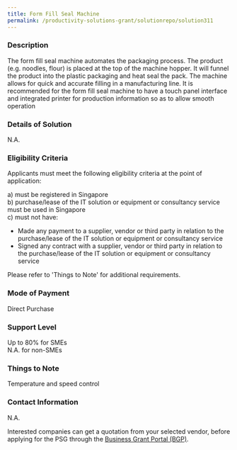 ```yaml
---
title: Form Fill Seal Machine
permalink: /productivity-solutions-grant/solutionrepo/solution311
---
```


### Description

The form fill seal machine automates the packaging process. 
The product (e.g. noodles, flour) is placed at the top of the machine hopper. It will funnel the product into the plastic packaging and heat seal the pack. 
The machine allows for quick and accurate filling in a manufacturing line.
It is recommended for the form fill seal machine to have a touch panel interface and integrated printer for production information so as to allow smooth operation

### Details of Solution

N.A.

### Eligibility Criteria

Applicants must meet the following eligibility criteria at the point of application:

a) must be registered in Singapore <br>
b) purchase/lease of the IT solution or equipment or consultancy service must be used in Singapore <br>
c) must not have:
- Made any payment to a supplier, vendor or third party in relation to the purchase/lease of the IT solution or equipment or consultancy service
- Signed any contract with a supplier, vendor or third party in relation to the purchase/lease of the IT solution or equipment or consultancy service

Please refer to 'Things to Note' for additional requirements.

### Mode of Payment
Direct Purchase

### Support Level
Up to 80% for SMEs <br>
N.A. for non-SMEs

### Things to Note
Temperature and speed control

### Contact Information
N.A.

Interested companies can get a quotation from your selected vendor, before applying for the PSG through the <a target='_blank' href='https://www.businessgrants.gov.sg/'>Business Grant Portal (BGP)</a>.
